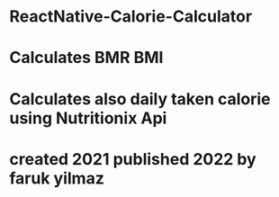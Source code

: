 # ReactNative-Calorie-Calculator
# Calculates BMR BMI
# Calculates also daily taken calorie using Nutritionix Api
# created 2021 published 2022 by faruk yilmaz
